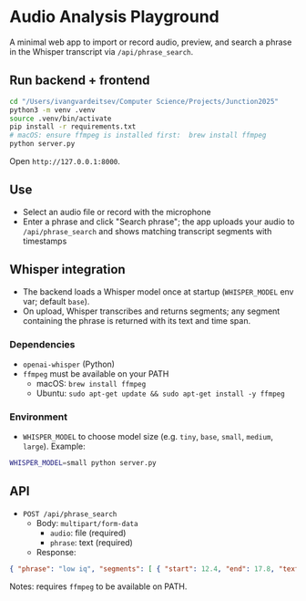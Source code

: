 # Audio Analysis Playground

A minimal web app to import or record audio, preview, and search a phrase in the Whisper transcript via `/api/phrase_search`.

## Run backend + frontend

```bash
cd "/Users/ivangvardeitsev/Computer Science/Projects/Junction2025"
python3 -m venv .venv
source .venv/bin/activate
pip install -r requirements.txt
# macOS: ensure ffmpeg is installed first:  brew install ffmpeg
python server.py
```

Open `http://127.0.0.1:8000`.

## Use

- Select an audio file or record with the microphone
- Enter a phrase and click "Search phrase"; the app uploads your audio to `/api/phrase_search` and shows matching transcript segments with timestamps

## Whisper integration

- The backend loads a Whisper model once at startup (`WHISPER_MODEL` env var; default `base`).
- On upload, Whisper transcribes and returns segments; any segment containing the phrase is returned with its text and time span.

### Dependencies

- `openai-whisper` (Python)
- `ffmpeg` must be available on your PATH
  - macOS: `brew install ffmpeg`
  - Ubuntu: `sudo apt-get update && sudo apt-get install -y ffmpeg`

### Environment

- `WHISPER_MODEL` to choose model size (e.g. `tiny`, `base`, `small`, `medium`, `large`). Example:

```bash
WHISPER_MODEL=small python server.py
```

## API

- `POST /api/phrase_search`
  - Body: `multipart/form-data`
    - `audio`: file (required)
    - `phrase`: text (required)
  - Response:

```json
{ "phrase": "low iq", "segments": [ { "start": 12.4, "end": 17.8, "text": "..." } ], "transcript": "..." }
```

Notes: requires `ffmpeg` to be available on PATH.
